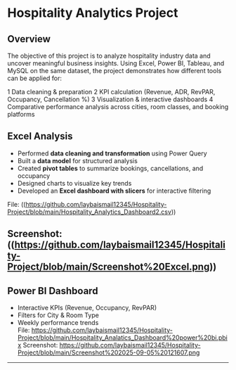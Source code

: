 #  Hospitality Analytics Project
## Overview 
The objective of this project is to analyze hospitality industry data and uncover meaningful business insights.
Using Excel, Power BI, Tableau, and MySQL on the same dataset, the project demonstrates how different tools can be applied for:

1 Data cleaning & preparation
2 KPI calculation (Revenue, ADR, RevPAR, Occupancy, Cancellation %)
3 Visualization & interactive dashboards
4 Comparative performance analysis across cities, room classes, and booking platforms

##  Excel Analysis
- Performed **data cleaning and transformation** using Power Query  
- Built a **data model** for structured analysis  
- Created **pivot tables** to summarize bookings, cancellations, and occupancy  
- Designed charts to visualize key trends  
- Developed an **Excel dashboard with slicers** for interactive filtering  

 File: ((https://github.com/laybaismail12345/Hospitality-Project/blob/main/Hospitality_Analytics_Dashboard2.csv))

 Screenshot:((https://github.com/laybaismail12345/Hospitality-Project/blob/main/Screenshot%20Excel.png))
---

##  Power BI Dashboard
- Interactive KPIs (Revenue, Occupancy, RevPAR)  
- Filters for City & Room Type  
- Weekly performance trends  
   File: https://github.com/laybaismail12345/Hospitality-Project/blob/main/Hospitality_Analatics_Dashboard%20power%20bi.pbix
   Screenshot: https://github.com/laybaismail12345/Hospitality-Project/blob/main/Screenshot%202025-09-05%20121607.png

---
